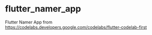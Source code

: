 # flutter_namer_app
Flutter Namer App from https://codelabs.developers.google.com/codelabs/flutter-codelab-first

